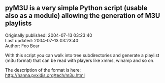 ## pyM3U is a very simple Python script (usable also as a module) allowing the generation of M3U playlists  
Originally published: 2004-07-13 03:23:40  
Last updated: 2004-07-13 03:23:40  
Author: Foo Bear  
  
With this script you can walk into tree subdirectories and generate a playlist (m3u format) that can be read with players like xmms, winamp and so on.

The description of the format is here: http://hanna.pyxidis.org/tech/m3u.html